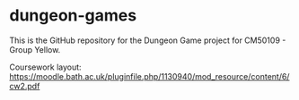 # dungeon-games
This is the GitHub repository for the Dungeon Game project for CM50109 - Group Yellow.

Coursework layout: https://moodle.bath.ac.uk/pluginfile.php/1130940/mod_resource/content/6/cw2.pdf
